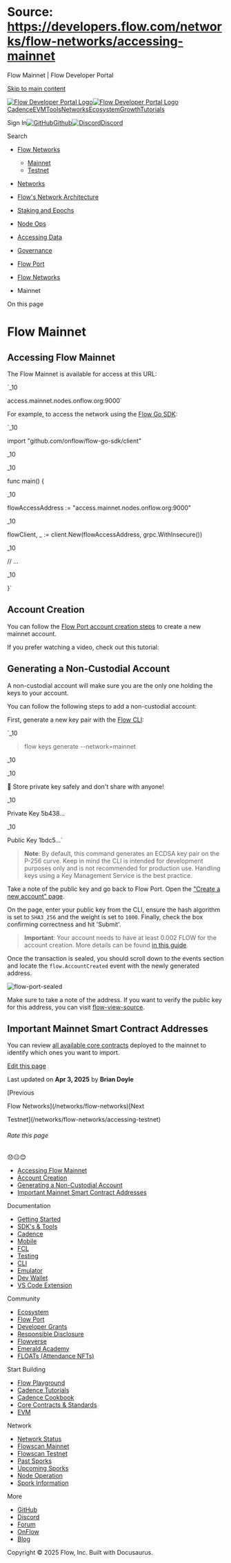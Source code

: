 # Source: https://developers.flow.com/networks/flow-networks/accessing-mainnet

Flow Mainnet | Flow Developer Portal



[Skip to main content](#__docusaurus_skipToContent_fallback)

[![Flow Developer Portal Logo](/img/flow-docs-logo-dark.png)![Flow Developer Portal Logo](/img/flow-docs-logo-light.png)](/)[Cadence](/build/flow)[EVM](/evm/about)[Tools](/tools/clients)[Networks](/networks/flow-networks)[Ecosystem](/ecosystem)[Growth](/growth)[Tutorials](/tutorials)

Sign In[![GitHub]()Github](https://github.com/onflow)[![Discord]()Discord](https://discord.gg/flow)

Search

* [Flow Networks](/networks/flow-networks)

  + [Mainnet](/networks/flow-networks/accessing-mainnet)
  + [Testnet](/networks/flow-networks/accessing-testnet)
* [Networks](/networks)
* [Flow's Network Architecture](/networks/network-architecture)
* [Staking and Epochs](/networks/staking)
* [Node Ops](/networks/node-ops)
* [Accessing Data](/networks/access-onchain-data)
* [Governance](/networks/governance)
* [Flow Port](/networks/flow-port)

* [Flow Networks](/networks/flow-networks)
* Mainnet

On this page

# Flow Mainnet

## Accessing Flow Mainnet[​](#accessing-flow-mainnet "Direct link to Accessing Flow Mainnet")

The Flow Mainnet is available for access at this URL:

`_10

access.mainnet.nodes.onflow.org:9000`

For example, to access the network using the [Flow Go SDK](https://github.com/onflow/flow-go-sdk):

`_10

import "github.com/onflow/flow-go-sdk/client"

_10

_10

func main() {

_10

flowAccessAddress := "access.mainnet.nodes.onflow.org:9000"

_10

flowClient, _ := client.New(flowAccessAddress, grpc.WithInsecure())

_10

// ...

_10

}`

## Account Creation[​](#account-creation "Direct link to Account Creation")

You can follow the [Flow Port account creation steps](/networks/flow-port) to create a new mainnet account.

If you prefer watching a video, check out this tutorial:

## Generating a Non-Custodial Account[​](#generating-a-non-custodial-account "Direct link to Generating a Non-Custodial Account")

A non-custodial account will make sure you are the only one holding the keys to your account.

You can follow the following steps to add a non-custodial account:

First, generate a new key pair with the [Flow CLI](https://github.com/onflow/flow-cli):

`_10

> flow keys generate --network=mainnet

_10

_10

🔴️ Store private key safely and don't share with anyone!

_10

Private Key 5b438...

_10

Public Key 1bdc5...`

> **Note**: By default, this command generates an ECDSA key pair on the P-256 curve. Keep in mind the CLI is intended for development purposes only and is not recommended for production use. Handling keys using a Key Management Service is the best practice.

Take a note of the public key and go back to Flow Port. Open the ["Create a new account" page](https://port.onflow.org/transaction?hash=a0a78aa7821144efd5ebb974bb52ba04609ce76c3863af9d45348db93937cf98&showcode=false&weight=1000&halg=3).

On the page, enter your public key from the CLI, ensure the hash algorithm is set to `SHA3_256` and the weight is set to `1000`. Finally, check the box confirming correctness and hit 'Submit'.

> **Important**: Your account needs to have at least 0.002 FLOW for the account creation. More details can be found [in this guide](/build/basics/fees#storage).

Once the transaction is sealed, you should scroll down to the events section and locate the `flow.AccountCreated` event with the newly generated address.

![flow-port-sealed](/assets/images/port-sealed-tx-d6bd12b3044b726057506ae440ae6967.png)

Make sure to take a note of the address. If you want to verify the public key for this address, you can visit [flow-view-source](https://flow-view-source.com/).

## Important Mainnet Smart Contract Addresses[​](#important-mainnet-smart-contract-addresses "Direct link to Important Mainnet Smart Contract Addresses")

You can review [all available core contracts](/build/core-contracts) deployed to the mainnet to identify which ones you want to import.

[Edit this page](https://github.com/onflow/docs/tree/main/docs/networks/flow-networks/accessing-mainnet.md)

Last updated on **Apr 3, 2025** by **Brian Doyle**

[Previous

Flow Networks](/networks/flow-networks)[Next

Testnet](/networks/flow-networks/accessing-testnet)

###### Rate this page

😞😐😊

* [Accessing Flow Mainnet](#accessing-flow-mainnet)
* [Account Creation](#account-creation)
* [Generating a Non-Custodial Account](#generating-a-non-custodial-account)
* [Important Mainnet Smart Contract Addresses](#important-mainnet-smart-contract-addresses)

Documentation

* [Getting Started](/build/getting-started/contract-interaction)
* [SDK's & Tools](/tools)
* [Cadence](https://cadence-lang.org/docs/)
* [Mobile](/build/guides/mobile/overview)
* [FCL](/tools/clients/fcl-js)
* [Testing](/build/smart-contracts/testing)
* [CLI](/tools/flow-cli)
* [Emulator](/tools/emulator)
* [Dev Wallet](https://github.com/onflow/fcl-dev-wallet)
* [VS Code Extension](/tools/vscode-extension)

Community

* [Ecosystem](/ecosystem)
* [Flow Port](https://port.onflow.org/)
* [Developer Grants](https://github.com/onflow/developer-grants)
* [Responsible Disclosure](https://flow.com/flow-responsible-disclosure)
* [Flowverse](https://www.flowverse.co/)
* [Emerald Academy](https://academy.ecdao.org/)
* [FLOATs (Attendance NFTs)](https://floats.city/)

Start Building

* [Flow Playground](https://play.flow.com/)
* [Cadence Tutorials](https://cadence-lang.org/docs/tutorial/first-steps)
* [Cadence Cookbook](https://open-cadence.onflow.org)
* [Core Contracts & Standards](/build/core-contracts)
* [EVM](/evm/about)

Network

* [Network Status](https://status.onflow.org/)
* [Flowscan Mainnet](https://flowscan.io/)
* [Flowscan Testnet](https://testnet.flowscan.io/)
* [Past Sporks](/networks/node-ops/node-operation/past-sporks)
* [Upcoming Sporks](/networks/node-ops/node-operation/upcoming-sporks)
* [Node Operation](/networks/node-ops)
* [Spork Information](/networks/node-ops/node-operation/spork)

More

* [GitHub](https://github.com/onflow)
* [Discord](https://discord.gg/flow)
* [Forum](https://forum.onflow.org/)
* [OnFlow](https://onflow.org/)
* [Blog](https://flow.com/blog)

Copyright © 2025 Flow, Inc. Built with Docusaurus.